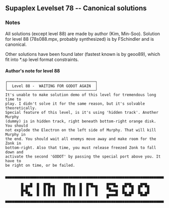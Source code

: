 ## Supaplex Levelset 78 -- Canonical solutions


### Notes
All solutions (except level 88) are made by author (Kim, Min-Soo).
Solution for level 88 (78s088.mpx, probably synthesized) is by FSchindler and is canonical.

Other solutions have been found later (fastest known is by geoo89), which fit into *.sp level format constraints.

#### Author's note for level 88

```
┌───────────────────────────────────────┐
│  Level 88 -  WAITING FOR GODOT AGAIN  │
└───────────────────────────────────────┘
It's unable to make solution demo of this level for tremendous long time to
play. I didn't solve it for the same reason, but it's solvable theoretically.
Special feature of this level, is it's using 'hidden track'. Another Murphy
(dummy) is in hidden track, right beneath bottom-right orange disk. You should
not explode the Electron on the left side of Murphy. That will kill Murphy in
the end. You should wait all enemys move away and make room for the Zonk in
bottom-right. Also that time, you must release freezed Zonk to fall down and
activate the second 'GODOT' by passing the special port above you. It have to
be right on time, or be failed.


▀▀▀▀▀▀▀▀▀▀▀▀▀▀▀▀▀▀▀▀▀▀▀▀▀▀▀▀▀▀▀▀▀▀▀▀▀▀▀▀▀▀▀▀▀▀▀▀▀▀▀▀▀▀▀▀▀▀▀▀▀▀▀▀▀▀▀▀▀▀▀
       ▄   ▄  ▄  ▄▄▄      ▄▄▄    ▄  ▄▄▄      ▄▄▄▄    ▄▄▄    ▄▄▄
       █ █▀▀  █  █ █▀█    █ █▀█  █  █ ▀▀█    █▄ ▀▀  █▀ ▀█  █▀ ▀█
       █▀█▄   █  █ █ █    █ █ █  █  █   █     ▀▀▀█  █▄ ▄█  █▄ ▄█
       ▀  ▀▀  ▀  ▀ ▀ ▀    ▀ ▀ ▀  ▀  ▀   ▀    █▀▀▀▀   ▀▀▀    ▀▀▀
▄▄▄▄▄▄▄▄▄▄▄▄▄▄▄▄▄▄▄▄▄▄▄▄▄▄▄▄▄▄▄▄▄▄▄▄▄▄▄▄▄▄▄▄▄▄▄▄▄▄▄▄▄▄▄▄▄▄▄▄▄▄▄▄▄▄▄▄▄▄▄
```
